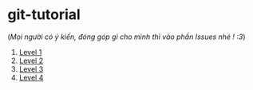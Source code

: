 # git-tutorial
(*Mọi người có ý kiến, đóng góp gì cho mình thì vào phần Issues nhé ! :3*)

1.  [Level 1](https://github.com/Avocado0595/git-tutorial/blob/main/lecture01/lecture01.md)
2.  [Level 2](https://github.com/Avocado0595/git-tutorial/blob/main/lecture02/lecture02.md)
3.  [Level 3](https://github.com/Avocado0595/git-tutorial/blob/main/lecture03/lecture03.md)
4.  [Level 4](https://github.com/Avocado0595/git-tutorial/blob/main/lecture04/lecture04.md)
